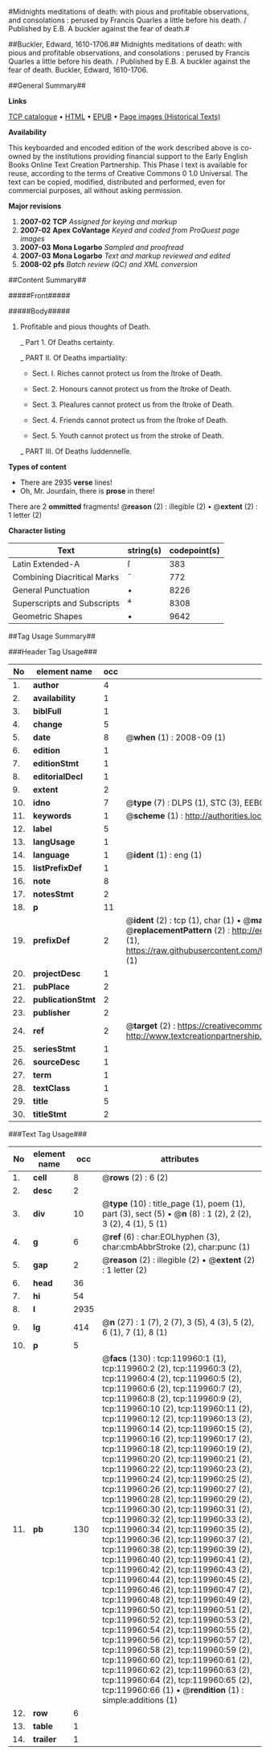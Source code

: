#Midnights meditations of death: with pious and profitable observations, and consolations : perused by Francis Quarles a little before his death. / Published by E.B. A buckler against the fear of death.#

##Buckler, Edward, 1610-1706.##
Midnights meditations of death: with pious and profitable observations, and consolations : perused by Francis Quarles a little before his death. / Published by E.B.
A buckler against the fear of death.
Buckler, Edward, 1610-1706.

##General Summary##

**Links**

[TCP catalogue](http://www.ota.ox.ac.uk/tcp/)  • 
[HTML](http://tei.it.ox.ac.uk/tcp/Texts-HTML/free/A77/A77759.html)  • 
[EPUB](http://tei.it.ox.ac.uk/tcp/Texts-EPUB/free/A77/A77759.epub) • 
[Page images (Historical Texts)](https://data.historicaltexts.jisc.ac.uk/view?pubId=eebo-99867641e&pageId=eebo-99867641e-119960-1)

**Availability**

This keyboarded and encoded edition of the
	       work described above is co-owned by the institutions
	       providing financial support to the Early English Books
	       Online Text Creation Partnership. This Phase I text is
	       available for reuse, according to the terms of Creative
	       Commons 0 1.0 Universal. The text can be copied,
	       modified, distributed and performed, even for
	       commercial purposes, all without asking permission.

**Major revisions**

1. __2007-02__ __TCP__ *Assigned for keying and markup*
1. __2007-02__ __Apex CoVantage__ *Keyed and coded from ProQuest page images*
1. __2007-03__ __Mona Logarbo__ *Sampled and proofread*
1. __2007-03__ __Mona Logarbo__ *Text and markup reviewed and edited*
1. __2008-02__ __pfs__ *Batch review (QC) and XML conversion*

##Content Summary##

#####Front#####

#####Body#####

1. Profitable and pious thoughts of Death.

    _ Part 1. Of Deaths certainty.

    _ PART II. Of Deaths impartiality:

      * Sect. I. Riches cannot protect us ſrom the ſtroke of Death.

      * Sect. 2. Honours cannot protect us from the ſtroke of Death.

      * Sect. 3. Pleaſures cannot protect us from the ſtroke of Death.

      * Sect. 4. Friends cannot protect us from the ſtroke of Death.

      * Sect. 5. Youth cannot protect us from the stroke of Death.

    _ PART III. Of Deaths ſuddenneſſe.

**Types of content**

  * There are 2935 **verse** lines!
  * Oh, Mr. Jourdain, there is **prose** in there!

There are 2 **ommitted** fragments! 
 @__reason__ (2) : illegible (2)  •  @__extent__ (2) : 1 letter (2)

**Character listing**


|Text|string(s)|codepoint(s)|
|---|---|---|
|Latin Extended-A|ſ|383|
|Combining             Diacritical Marks|̄|772|
|General Punctuation|•|8226|
|Superscripts             and Subscripts|⁴|8308|
|Geometric Shapes|▪|9642|

##Tag Usage Summary##

###Header Tag Usage###

|No|element name|occ|attributes|
|---|---|---|---|
|1.|__author__|4||
|2.|__availability__|1||
|3.|__biblFull__|1||
|4.|__change__|5||
|5.|__date__|8| @__when__ (1) : 2008-09 (1)|
|6.|__edition__|1||
|7.|__editionStmt__|1||
|8.|__editorialDecl__|1||
|9.|__extent__|2||
|10.|__idno__|7| @__type__ (7) : DLPS (1), STC (3), EEBO-CITATION (1), PROQUEST (1), VID (1)|
|11.|__keywords__|1| @__scheme__ (1) : http://authorities.loc.gov/ (1)|
|12.|__label__|5||
|13.|__langUsage__|1||
|14.|__language__|1| @__ident__ (1) : eng (1)|
|15.|__listPrefixDef__|1||
|16.|__note__|8||
|17.|__notesStmt__|2||
|18.|__p__|11||
|19.|__prefixDef__|2| @__ident__ (2) : tcp (1), char (1)  •  @__matchPattern__ (2) : ([0-9\-]+):([0-9IVX]+) (1), (.+) (1)  •  @__replacementPattern__ (2) : http://eebo.chadwyck.com/downloadtiff?vid=$1&page=$2 (1), https://raw.githubusercontent.com/textcreationpartnership/Texts/master/tcpchars.xml#$1 (1)|
|20.|__projectDesc__|1||
|21.|__pubPlace__|2||
|22.|__publicationStmt__|2||
|23.|__publisher__|2||
|24.|__ref__|2| @__target__ (2) : https://creativecommons.org/publicdomain/zero/1.0/ (1), http://www.textcreationpartnership.org/docs/. (1)|
|25.|__seriesStmt__|1||
|26.|__sourceDesc__|1||
|27.|__term__|1||
|28.|__textClass__|1||
|29.|__title__|5||
|30.|__titleStmt__|2||


###Text Tag Usage###

|No|element name|occ|attributes|
|---|---|---|---|
|1.|__cell__|8| @__rows__ (2) : 6 (2)|
|2.|__desc__|2||
|3.|__div__|10| @__type__ (10) : title_page (1), poem (1), part (3), sect (5)  •  @__n__ (8) : 1 (2), 2 (2), 3 (2), 4 (1), 5 (1)|
|4.|__g__|6| @__ref__ (6) : char:EOLhyphen (3), char:cmbAbbrStroke (2), char:punc (1)|
|5.|__gap__|2| @__reason__ (2) : illegible (2)  •  @__extent__ (2) : 1 letter (2)|
|6.|__head__|36||
|7.|__hi__|54||
|8.|__l__|2935||
|9.|__lg__|414| @__n__ (27) : 1 (7), 2 (7), 3 (5), 4 (3), 5 (2), 6 (1), 7 (1), 8 (1)|
|10.|__p__|5||
|11.|__pb__|130| @__facs__ (130) : tcp:119960:1 (1), tcp:119960:2 (2), tcp:119960:3 (2), tcp:119960:4 (2), tcp:119960:5 (2), tcp:119960:6 (2), tcp:119960:7 (2), tcp:119960:8 (2), tcp:119960:9 (2), tcp:119960:10 (2), tcp:119960:11 (2), tcp:119960:12 (2), tcp:119960:13 (2), tcp:119960:14 (2), tcp:119960:15 (2), tcp:119960:16 (2), tcp:119960:17 (2), tcp:119960:18 (2), tcp:119960:19 (2), tcp:119960:20 (2), tcp:119960:21 (2), tcp:119960:22 (2), tcp:119960:23 (2), tcp:119960:24 (2), tcp:119960:25 (2), tcp:119960:26 (2), tcp:119960:27 (2), tcp:119960:28 (2), tcp:119960:29 (2), tcp:119960:30 (2), tcp:119960:31 (2), tcp:119960:32 (2), tcp:119960:33 (2), tcp:119960:34 (2), tcp:119960:35 (2), tcp:119960:36 (2), tcp:119960:37 (2), tcp:119960:38 (2), tcp:119960:39 (2), tcp:119960:40 (2), tcp:119960:41 (2), tcp:119960:42 (2), tcp:119960:43 (2), tcp:119960:44 (2), tcp:119960:45 (2), tcp:119960:46 (2), tcp:119960:47 (2), tcp:119960:48 (2), tcp:119960:49 (2), tcp:119960:50 (2), tcp:119960:51 (2), tcp:119960:52 (2), tcp:119960:53 (2), tcp:119960:54 (2), tcp:119960:55 (2), tcp:119960:56 (2), tcp:119960:57 (2), tcp:119960:58 (2), tcp:119960:59 (2), tcp:119960:60 (2), tcp:119960:61 (2), tcp:119960:62 (2), tcp:119960:63 (2), tcp:119960:64 (2), tcp:119960:65 (2), tcp:119960:66 (1)  •  @__rendition__ (1) : simple:additions (1)|
|12.|__row__|6||
|13.|__table__|1||
|14.|__trailer__|1||
